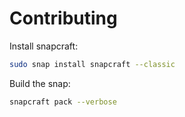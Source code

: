 # Contributing

Install snapcraft:

```bash
sudo snap install snapcraft --classic
```

Build the snap:

```bash
snapcraft pack --verbose
```
